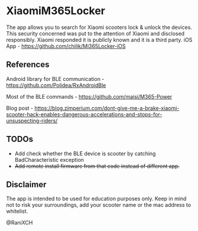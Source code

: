 # XiaomiM365Locker
The app allows you to search for Xiaomi scooters lock & unlock the devices.
This security concerned was put to the attention of Xiaomi and disclosed responsibly.
Xiaomi responded it is publicly known and it is a third party.
iOS App - https://github.com/chilik/Mi365Locker-iOS

## References

Android library for BLE communication - https://github.com/Polidea/RxAndroidBle

Most of the BLE commands - https://github.com/maisi/M365-Power

Blog post - https://blog.zimperium.com/dont-give-me-a-brake-xiaomi-scooter-hack-enables-dangerous-accelerations-and-stops-for-unsuspecting-riders/

## TODOs
* Add check whether the BLE device is scooter by catching BadCharacteristic exception
* ~~Add remote install firmware from that code instead of different app.~~

## Disclaimer
The app is intended to be used for education purposes only.
Keep in mind not to risk your surroundings, add your scooter name or the mac address to whitelist.

@RaniXCH
